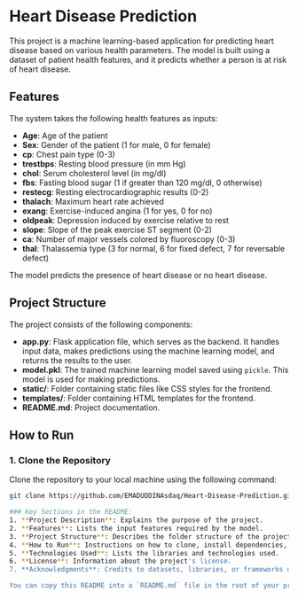 # Heart Disease Prediction

This project is a machine learning-based application for predicting heart disease based on various health parameters. The model is built using a dataset of patient health features, and it predicts whether a person is at risk of heart disease.

## Features

The system takes the following health features as inputs:

- **Age**: Age of the patient
- **Sex**: Gender of the patient (1 for male, 0 for female)
- **cp**: Chest pain type (0-3)
- **trestbps**: Resting blood pressure (in mm Hg)
- **chol**: Serum cholesterol level (in mg/dl)
- **fbs**: Fasting blood sugar (1 if greater than 120 mg/dl, 0 otherwise)
- **restecg**: Resting electrocardiographic results (0-2)
- **thalach**: Maximum heart rate achieved
- **exang**: Exercise-induced angina (1 for yes, 0 for no)
- **oldpeak**: Depression induced by exercise relative to rest
- **slope**: Slope of the peak exercise ST segment (0-2)
- **ca**: Number of major vessels colored by fluoroscopy (0-3)
- **thal**: Thalassemia type (3 for normal, 6 for fixed defect, 7 for reversable defect)

The model predicts the presence of heart disease or no heart disease.

## Project Structure

The project consists of the following components:

- **app.py**: Flask application file, which serves as the backend. It handles input data, makes predictions using the machine learning model, and returns the results to the user.
- **model.pkl**: The trained machine learning model saved using `pickle`. This model is used for making predictions.
- **static/**: Folder containing static files like CSS styles for the frontend.
- **templates/**: Folder containing HTML templates for the frontend.
- **README.md**: Project documentation.

## How to Run

### 1. Clone the Repository
Clone the repository to your local machine using the following command:

```bash
git clone https://github.com/EMADUDDINAsdaq/Heart-Disease-Prediction.git

### Key Sections in the README:
1. **Project Description**: Explains the purpose of the project.
2. **Features**: Lists the input features required by the model.
3. **Project Structure**: Describes the folder structure of the project.
4. **How to Run**: Instructions on how to clone, install dependencies, and run the app.
5. **Technologies Used**: Lists the libraries and technologies used.
6. **License**: Information about the project's license.
7. **Acknowledgments**: Credits to datasets, libraries, or frameworks used.

You can copy this README into a `README.md` file in the root of your project directory. Let me know if you need any adjustments!
